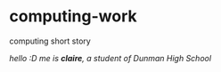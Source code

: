 # computing-work
computing short story


*hello :D*
_me is **claire**, a student of Dunman High School_
